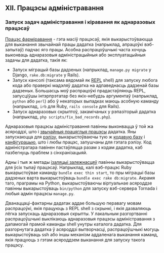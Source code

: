 ## XII. Працэсы адміністравання
### Запуск задач адміністравання і кіравання як аднаразовых працэсаў


[Працэс фарміравання](./concurrency) - гэта масіў працэсаў, якія выкарыстоўваюцца для выканання звычайнай працы дадатка (напрыклад, апрацоўкі вэб-запытаў) падчас яго працы. Асобна распрацоўшчыкі часта хочуць выконваць аднаразовыя адміністрацыйныя або эксплуатацыйныя задачы для дадатка, такія як:

* Запуск міграцый базы дадзеных (напрыклад, `manage.py migrate` у Django, `rake.db:migrate` у Rails).
* Запуск кансолі (таксама вядомай як [REPL](http://en.wikipedia.org/wiki/Read-eval-print_loop) shell) для запуску любога кода або праверкі мадэляў дадатка на адпаведнасць дадзенай базы дадзеных. Большасць моў распрацоўкі прадастаўляюць REPL, запусціўшы інтэрпрэтатар без якіх-небудзь аргументаў (напрыклад, `python` або `perl`) або ў некаторых выпадках маюць асобную каманду (напрыклад, `irb` для Ruby, `rails console` для Rails).
* Запуск аднаразовых скрыптоў, закамічаных у рэпазіторый дадатка (напрыклад, `php scripts/fix_bad_records.php`).

Аднаразовыя працэсы адміністравання павінны выконвацца ў той жа асяроддзі, што і [звычайныя працяглыя працэсы](./processes) дадатка. Яны запускаюцца для [рэлізу](./build-release-run), выкарыстоўваючы тую ж [кодавую базу](./codebase) і [канфігурацыю](./config), што і любы працэс, запушчаны для гэтага рэлізу. Код адміністратара павінен пастаўляцца разам з кодам дадатка, каб пазбегнуць праблем з сінхранізацыяй.

Адны і тыя ж метады [ізаляцыі залежнасцяў](./dependencies) павінны выкарыстоўвацца для ўсіх тыпаў працэсаў. Напрыклад, калі вэб-працэс Ruby выкарыстоўвае каманду `bundle exec thin start`, то пры міграцыі базы дадзеных варта выкарыстоўваць `bundle exec rake db:migrate`. Акрамя таго, праграмы на Python, выкарыстоўваючы віртуальнае асяроддзе павінны выкарыстоўваць `bin/python` для запуску вэб-сервера Tornada і любыя адмін працэсы `manage.py`.

Дванаццаці-фактарны дадатак аддае большую перавагу мовам распрацоўкі, якія працуюць з REPL shell з скрынкі, і якія дазваляюць лёгка запускаць аднаразовыя скрыпты. У лакальным разгортванні распрацоўшчыкі выклікаюць аднаразовыя працэсы адміністравання з дапамогай прамой каманды shell унутры каталога дадатка. Для разгорнутага дадатка ў асяроддзі вытворчасці, распрацоўшчыкі могуць выкарыстоўваць ssh або іншы механізм аддаленага выканання каманд, якія працуюць з гэтам асяроддзем выканання для запуску такога працэсу.
